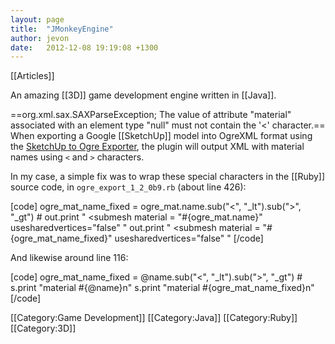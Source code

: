 ```yaml
---
layout: page
title:  "JMonkeyEngine"
author: jevon
date:   2012-12-08 19:19:08 +1300
---
```


[[Articles]]

An amazing [[3D]] game development engine written in [[Java]].

==org.xml.sax.SAXParseException; The value of attribute "material" associated with an element type "null" must not contain the '<' character.==
When exporting a Google [[SketchUp]] model into OgreXML format using the <a href="http://www.360code.it/projects/sketchup_ogre_export/">SketchUp to Ogre Exporter</a>, the plugin will output XML with material names using `<` and `>` characters.

In my case, a simple fix was to wrap these special characters in the [[Ruby]] source code, in `ogre_export_1_2_0b9.rb` (about line 426):

[code]
 	ogre_mat_name_fixed = ogre_mat.name.sub("<", "_lt").sub(">", "_gt")
	# out.print "      <submesh material = "#{ogre_mat.name}" usesharedvertices="false" "
	out.print "      <submesh material = "#{ogre_mat_name_fixed}" usesharedvertices="false" "
[/code]

And likewise around line 116:

[code]
		ogre_mat_name_fixed = @name.sub("<", "_lt").sub(">", "_gt")
		# s.print	"material #{@name}n" 
		s.print	"material #{ogre_mat_name_fixed}n" 
[/code]

[[Category:Game Development]]
[[Category:Java]]
[[Category:Ruby]]
[[Category:3D]]